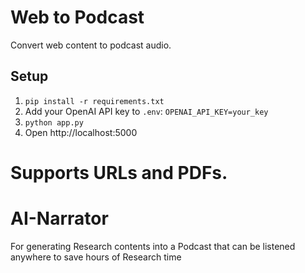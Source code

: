 # Web to Podcast

Convert web content to podcast audio.

## Setup
1. `pip install -r requirements.txt`
2. Add your OpenAI API key to `.env`: `OPENAI_API_KEY=your_key`
3. `python app.py`
4. Open http://localhost:5000

Supports URLs and PDFs.
=======
# AI-Narrator
For generating Research contents into a Podcast that can be listened anywhere to save hours of Research time
